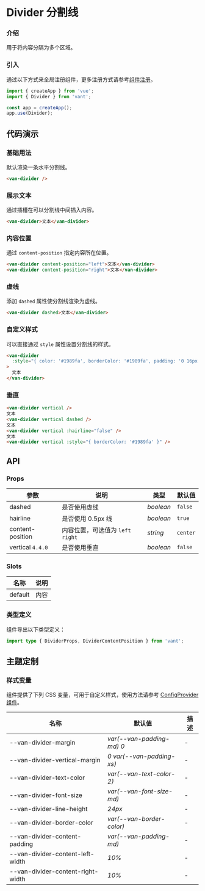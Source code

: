 # Divider 分割线

### 介绍

用于将内容分隔为多个区域。

### 引入

通过以下方式来全局注册组件，更多注册方式请参考[组件注册](#/zh-CN/advanced-usage#zu-jian-zhu-ce)。

```js
import { createApp } from 'vue';
import { Divider } from 'vant';

const app = createApp();
app.use(Divider);
```

## 代码演示

### 基础用法

默认渲染一条水平分割线。

```html
<van-divider />
```

### 展示文本

通过插槽在可以分割线中间插入内容。

```html
<van-divider>文本</van-divider>
```

### 内容位置

通过 `content-position` 指定内容所在位置。

```html
<van-divider content-position="left">文本</van-divider>
<van-divider content-position="right">文本</van-divider>
```

### 虚线

添加 `dashed` 属性使分割线渲染为虚线。

```html
<van-divider dashed>文本</van-divider>
```

### 自定义样式

可以直接通过 `style` 属性设置分割线的样式。

```html
<van-divider
  :style="{ color: '#1989fa', borderColor: '#1989fa', padding: '0 16px' }"
>
  文本
</van-divider>
```

### 垂直

```html
<van-divider vertical />
文本
<van-divider vertical dashed />
文本
<van-divider vertical :hairline="false" />
文本
<van-divider vertical :style="{ borderColor: '#1989fa' }" />
```

## API

### Props

| 参数             | 说明                              | 类型      | 默认值   |
| ---------------- | --------------------------------- | --------- | -------- |
| dashed           | 是否使用虚线                      | _boolean_ | `false`  |
| hairline         | 是否使用 0.5px 线                 | _boolean_ | `true`   |
| content-position | 内容位置，可选值为 `left` `right` | _string_  | `center` |
| vertical `4.4.0` | 是否使用垂直                      | _boolean_ | `false`  |

### Slots

| 名称    | 说明 |
| ------- | ---- |
| default | 内容 |

### 类型定义

组件导出以下类型定义：

```ts
import type { DividerProps, DividerContentPosition } from 'vant';
```

## 主题定制

### 样式变量

组件提供了下列 CSS 变量，可用于自定义样式，使用方法请参考 [ConfigProvider 组件](#/zh-CN/config-provider)。

| 名称                              | 默认值                    | 描述 |
| --------------------------------- | ------------------------- | ---- |
| --van-divider-margin              | _var(--van-padding-md) 0_ | -    |
| --van-divider-vertical-margin     | _0 var(--van-padding-xs)_ | -    |
| --van-divider-text-color          | _var(--van-text-color-2)_ | -    |
| --van-divider-font-size           | _var(--van-font-size-md)_ | -    |
| --van-divider-line-height         | _24px_                    | -    |
| --van-divider-border-color        | _var(--van-border-color)_ | -    |
| --van-divider-content-padding     | _var(--van-padding-md)_   | -    |
| --van-divider-content-left-width  | _10%_                     | -    |
| --van-divider-content-right-width | _10%_                     | -    |
